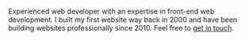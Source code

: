 Experienced web developer with an expertise in front-end web development. I built my first website way back in 2000 and have been building websites professionally since 2010. Feel free to <a href="#contact">get in touch</a>.
